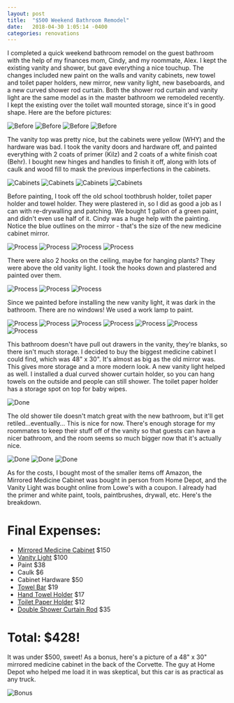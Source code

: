 ```yaml
---
layout: post
title:  "$500 Weekend Bathroom Remodel"
date:   2018-04-30 1:05:14 -0400
categories: renovations
---
```


I completed a quick weekend bathroom remodel on the guest bathroom with the help of my finances mom, Cindy, and my roommate, Alex. I kept the existing vanity and shower, but gave everything a nice touchup. The changes included new paint on the walls and vanity cabinets, new towel and toilet paper holders, new mirror, new vanity light, new baseboards, and a new curved shower rod curtain. Both the shower rod curtain and vanity light are the same model as in the master bathroom we remodeled recently. I kept the existing over the toilet wall mounted storage, since it's in good shape. Here are the before pictures:

![Before](/images/bathroom/before1.jpg)
![Before](/images/bathroom/before2.jpg)
![Before](/images/bathroom/before3.jpg)
![Before](/images/bathroom/before4.jpg)

The vanity top was pretty nice, but the cabinets were yellow (WHY) and the hardware was bad. I took the vanity doors and hardware off, and painted everything with 2 coats of primer (Kilz) and 2 coats of a white finish coat (Behr). I bought new hinges and handles to finish it off, along with lots of caulk and wood fill to mask the previous imperfections in the cabinets.

![Cabinets](/images/bathroom/cabinets1.jpg)
![Cabinets](/images/bathroom/cabinets2.jpg)
![Cabinets](/images/bathroom/cabinets3.jpg)
![Cabinets](/images/bathroom/cabinets4.jpg)

Before painting, I took off the old school toothbrush holder, toilet paper holder and towel holder. They were plastered in, so I did as good a job as I can with re-drywalling and patching. We bought 1 gallon of a green paint, and didn't even use half of it.  Cindy was a huge help with the painting. Notice the blue outlines on the mirror - that's the size of the new medicine cabinet mirror.

![Process](/images/bathroom/process1.jpg)
![Process](/images/bathroom/process2.jpg)
![Process](/images/bathroom/process3.jpg)
![Process](/images/bathroom/process4.jpg)

There were also 2 hooks on the ceiling, maybe for hanging plants? They were above the old vanity light. I took the hooks down and plastered and painted over them.

![Process](/images/bathroom/process5.jpg)
![Process](/images/bathroom/process6.jpg)
![Process](/images/bathroom/process7.jpg)

Since we painted before installing the new vanity light, it was dark in the bathroom. There are no windows! We used a work lamp to paint.

![Process](/images/bathroom/process8.jpg)
![Process](/images/bathroom/process9.jpg)
![Process](/images/bathroom/process10.jpg)
![Process](/images/bathroom/process11.jpg)
![Process](/images/bathroom/process12.jpg)
![Process](/images/bathroom/process13.jpg)
![Process](/images/bathroom/process14.jpg)

This bathroom doesn't have pull out drawers in the vanity, they're blanks, so there isn't much storage. I decided to buy the biggest medicine cabinet I could find, which was 48" x 30". It's almost as big as the old mirror was. This gives more storage and a more modern look. A new vanity light helped as well. I installed a dual curved shower curtain holder, so you can hang towels on the outside and people can still shower. The toilet paper holder has a storage spot on top for baby wipes.

![Done](/images/bathroom/shower.jpg)

The old shower tile doesn't match great with the new bathroom, but it'll get retiled...eventually... This is nice for now. There's enough storage for my roommates to keep their stuff off of the vanity so that guests can have a nicer bathroom, and the room seems so much bigger now that it's actually nice.

![Done](/images/bathroom/final1.jpg)
![Done](/images/bathroom/final2.jpg)
![Done](/images/bathroom/final3.jpg)

As for the costs, I bought most of the smaller items off Amazon, the Mirrored Medicine Cabinet was bought in person from Home Depot, and the Vanity Light was bought online from Lowe's with a coupon. I already had the primer and white paint, tools, paintbrushes, drywall, etc. Here's the breakdown.

# Final Expenses:
* [Mirrored Medicine Cabinet](https://www.homedepot.com/p/Glacier-Bay-48-in-x-30-in-Frameless-Surface-Mount-Bathroom-Medicine-Cabinet-in-White-T48-BM/100557237) $150
* [Vanity Light](https://www.lowes.com/pd/allen-roth-Merington-5-Light-37-5-in-Brushed-Nickel-Vanity-Light-Bar/50432422) $100
* Paint $38
* Caulk $6
* Cabinet Hardware $50
* [Towel Bar](https://amzn.to/2Fv57Rp) $19
* [Hand Towel Holder](https://amzn.to/2JDW7fk) $17
* [Toilet Paper Holder](https://amzn.to/2JAuqEf) $12
* [Double Shower Curtain Rod](https://amzn.to/2Fu8055) $35

# Total: $428!

It was under $500, sweet! As a bonus, here's a picture of a 48" x 30" mirrored medicine cabinet in the back of the Corvette. The guy at Home Depot who helped me load it in was skeptical, but this car is as practical as any truck.

![Bonus](/images/bathroom/itfits.jpg)
